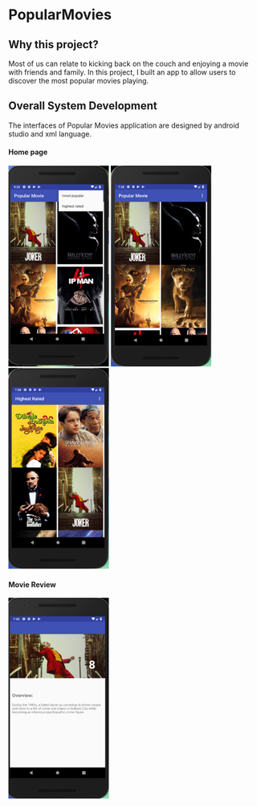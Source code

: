 # PopularMovies

## Why this project?

Most of us can relate to kicking back on the couch and enjoying a movie with friends and family. In this project, 
I built an app to allow users to discover the most popular movies playing.

## Overall System Development

  The interfaces of Popular Movies application are designed by android studio and xml language. 

#### Home page

  <img src="menu.png" width="200" height="400">
  <img src="popular.png" width="200" height="400">
  <img src="highest.png" width="200" height="400">


#### Movie Review

  <img src="moviereview.png" width="200" height="400">

